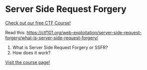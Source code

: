 # Server Side Request Forgery

[Check out our free CTF Course!](https://academy.hoppersroppers.org/mod/page/view.php?id=635) 

Read this: <https://ctf101.org/web-exploitation/server-side-request-forgery/what-is-server-side-request-forgery/>

1. What is Server Side Request Forgery or SSFR?
2. How does it work?



[Visit the course page!](https://academy.hoppersroppers.org/mod/assign/view.php?id=635) 
